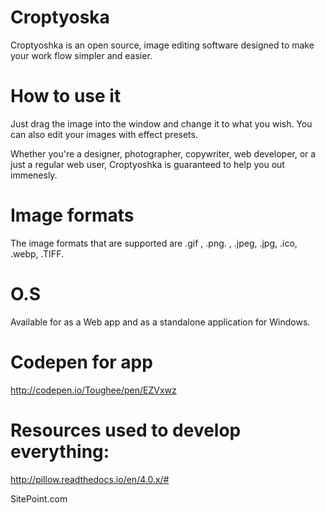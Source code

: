 # Croptyoska

Croptyoshka is an open source, image editing software designed to make your work flow simpler and easier. 


# How to use it

Just drag the image into the window and change it to what you wish. You can also edit your images with effect presets.

Whether you're a designer, photographer, copywriter, web developer, or a just a regular web user, Croptyoshka is guaranteed to help you out immenesly.

# Image formats

The image formats that are supported are .gif , .png. , .jpeg, .jpg, .ico, .webp, .TIFF. 

# O.S 

Available for as a Web app and as a standalone application for Windows. 


# Codepen for app

http://codepen.io/Toughee/pen/EZVxwz

# Resources used to develop everything:

http://pillow.readthedocs.io/en/4.0.x/#

SitePoint.com
